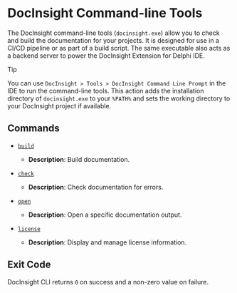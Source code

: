 # DocInsight Command-line Tools

The DocInsight command-line tools (`docinsight.exe`) allow you to check and build the documentation for your projects. It is designed for use in a CI/CD pipeline or as part of a build script. The same executable also acts as a backend server to power the DocInsight Extension for Delphi IDE.

> [!TIP]
>
> You can use `DocInsight > Tools > DocInsight Command Line Prompt` in the IDE to run the command-line tools. This action adds the installation directory of `docinsight.exe` to your `%PATH%` and sets the working directory to your DocInsight project if available.

## Commands

- [`build`](./build.md)
  - **Description**: Build documentation.

- [`check`](./check.md)
  - **Description**: Check documentation for errors.

- [`open`](./open.md)
  - **Description**: Open a specific documentation output.

- [`license`](./license.md)
  - **Description**: Display and manage license information.

## Exit Code

DocInsight CLI returns `0` on success and a non-zero value on failure.
